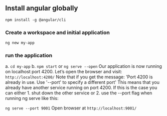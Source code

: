 ## Install angular globally
`npm install -g @angular/cli`
### Create a workspace and initial application
`ng new my-app`
### run the application
a. `cd my-app`
b. `npm start` or
`ng serve --open`
Our application is now running on localhost port 4200. Let’s open the browser and visit:
`http://localhost:4200/`
Note that if you get the message:
'Port 4200 is already in use. Use '--port' to specify a different port'
This means that you already have another service running on port 4200. If this is the case you can either 1. shut down the other service or 2. use the --port flag when running ng serve like this:

`ng serve --port 9001`
Open browser at `http://localhost:9001/`
